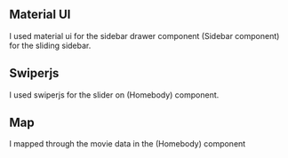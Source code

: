 ## Material UI

I used material ui for the sidebar drawer component (Sidebar component) for the sliding sidebar.

## Swiperjs

I used swiperjs for the slider on (Homebody) component.

## Map

I mapped through the movie data in the (Homebody) component